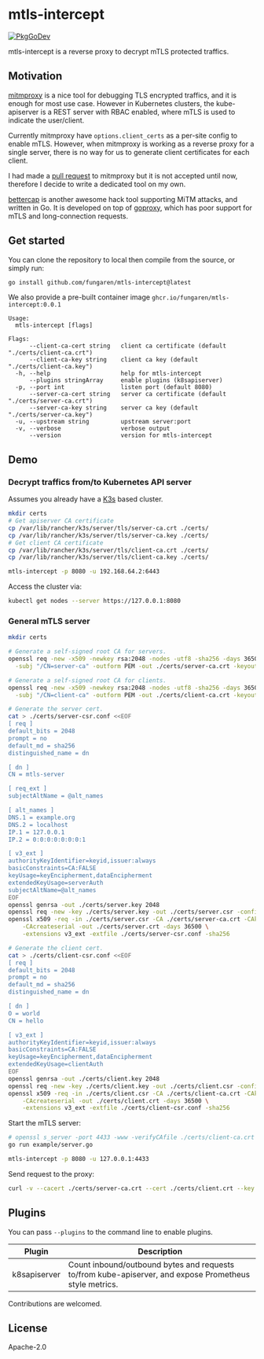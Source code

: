 # mtls-intercept

[![PkgGoDev](https://pkg.go.dev/badge/github.com/fungaren/mtls-intercept)](https://pkg.go.dev/github.com/fungaren/mtls-intercept)

mtls-intercept is a reverse proxy to decrypt mTLS protected traffics.

## Motivation

[mitmproxy](https://github.com/mitmproxy/mitmproxy) is a nice tool for debugging TLS encrypted traffics, and it is enough for most use case.
However in Kubernetes clusters, the kube-apiserver is a REST server with RBAC enabled, where mTLS is used to indicate the user/client.

Currently mitmproxy have `options.client_certs` as a per-site config to enable mTLS. However, when mitmproxy is working as
a reverse proxy for a single server, there is no way for us to generate client certificates for each client.

I had made a [pull request](https://github.com/mitmproxy/mitmproxy/pull/6430/commits) to
mitmproxy but it is not accepted until now, therefore I decide to write a dedicated tool on my own.

[bettercap](https://github.com/bettercap/bettercap) is another awesome hack tool supporting MiTM attacks, and written in Go. It is developed on top of [goproxy](https://github.com/elazarl/goproxy), which has poor support for mTLS and long-connection requests.

## Get started

You can clone the repository to local then compile from the source, or simply run:

```bash
go install github.com/fungaren/mtls-intercept@latest
```

We also provide a pre-built container image `ghcr.io/fungaren/mtls-intercept:0.0.1`

```
Usage:
  mtls-intercept [flags]

Flags:
      --client-ca-cert string   client ca certificate (default "./certs/client-ca.crt")
      --client-ca-key string    client ca key (default "./certs/client-ca.key")
  -h, --help                    help for mtls-intercept
      --plugins stringArray     enable plugins (k8sapiserver)
  -p, --port int                listen port (default 8080)
      --server-ca-cert string   server ca certificate (default "./certs/server-ca.crt")
      --server-ca-key string    server ca key (default "./certs/server-ca.key")
  -u, --upstream string         upstream server:port
  -v, --verbose                 verbose output
      --version                 version for mtls-intercept
```

## Demo

### Decrypt traffics from/to Kubernetes API server

Assumes you already have a [K3s](https://k3s.io) based cluster.

```bash
mkdir certs
# Get apiserver CA certificate
cp /var/lib/rancher/k3s/server/tls/server-ca.crt ./certs/
cp /var/lib/rancher/k3s/server/tls/server-ca.key ./certs/
# Get client CA certificate
cp /var/lib/rancher/k3s/server/tls/client-ca.crt ./certs/
cp /var/lib/rancher/k3s/server/tls/client-ca.key ./certs/

mtls-intercept -p 8080 -u 192.168.64.2:6443
```

Access the cluster via:

```bash
kubectl get nodes --server https://127.0.0.1:8080
```

### General mTLS server

```bash
mkdir certs

# Generate a self-signed root CA for servers.
openssl req -new -x509 -newkey rsa:2048 -nodes -utf8 -sha256 -days 36500 \
  -subj "/CN=server-ca" -outform PEM -out ./certs/server-ca.crt -keyout ./certs/server-ca.key

# Generate a self-signed root CA for clients.
openssl req -new -x509 -newkey rsa:2048 -nodes -utf8 -sha256 -days 36500 \
  -subj "/CN=client-ca" -outform PEM -out ./certs/client-ca.crt -keyout ./certs/client-ca.key

# Generate the server cert.
cat > ./certs/server-csr.conf <<EOF
[ req ]
default_bits = 2048
prompt = no
default_md = sha256
distinguished_name = dn

[ dn ]
CN = mtls-server

[ req_ext ]
subjectAltName = @alt_names

[ alt_names ]
DNS.1 = example.org
DNS.2 = localhost
IP.1 = 127.0.0.1
IP.2 = 0:0:0:0:0:0:0:1

[ v3_ext ]
authorityKeyIdentifier=keyid,issuer:always
basicConstraints=CA:FALSE
keyUsage=keyEncipherment,dataEncipherment
extendedKeyUsage=serverAuth
subjectAltName=@alt_names
EOF
openssl genrsa -out ./certs/server.key 2048
openssl req -new -key ./certs/server.key -out ./certs/server.csr -config ./certs/server-csr.conf
openssl x509 -req -in ./certs/server.csr -CA ./certs/server-ca.crt -CAkey ./certs/server-ca.key \
    -CAcreateserial -out ./certs/server.crt -days 36500 \
    -extensions v3_ext -extfile ./certs/server-csr.conf -sha256

# Generate the client cert.
cat > ./certs/client-csr.conf <<EOF
[ req ]
default_bits = 2048
prompt = no
default_md = sha256
distinguished_name = dn

[ dn ]
O = world
CN = hello

[ v3_ext ]
authorityKeyIdentifier=keyid,issuer:always
basicConstraints=CA:FALSE
keyUsage=keyEncipherment,dataEncipherment
extendedKeyUsage=clientAuth
EOF
openssl genrsa -out ./certs/client.key 2048
openssl req -new -key ./certs/client.key -out ./certs/client.csr -config ./certs/client-csr.conf
openssl x509 -req -in ./certs/client.csr -CA ./certs/client-ca.crt -CAkey ./certs/client-ca.key \
    -CAcreateserial -out ./certs/client.crt -days 36500 \
    -extensions v3_ext -extfile ./certs/client-csr.conf -sha256
```

Start the mTLS server:

```bash
# openssl s_server -port 4433 -www -verifyCAfile ./certs/client-ca.crt -cert ./certs/server.crt -key ./certs/server.key
go run example/server.go

mtls-intercept -p 8080 -u 127.0.0.1:4433
```

Send request to the proxy:

```bash
curl -v --cacert ./certs/server-ca.crt --cert ./certs/client.crt --key ./certs/client.key https://127.0.0.1:8080
```

## Plugins

You can pass `--plugins` to the command line to enable plugins.

| Plugin         | Description             |
|----------------|-------------------------|
| k8sapiserver   | Count inbound/outbound bytes and requests to/from kube-apiserver, and expose Prometheus style metrics. |

Contributions are welcomed.

## License

Apache-2.0
